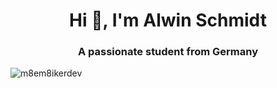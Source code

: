 <h1 align="center">Hi 👋, I'm Alwin Schmidt</h1>
<h3 align="center">A passionate student from Germany</h3>

<p align="left"> <img src="https://komarev.com/ghpvc/?username=m8em8ikerdev&label=Profile%20views&color=0e75b6&style=flat" alt="m8em8ikerdev" /> </p>
